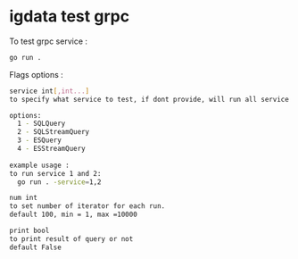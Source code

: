 # igdata test grpc

To test grpc service :
```bash
go run .
```

Flags options :

```bash
service int[,int...]
to specify what service to test, if dont provide, will run all service

options:
  1 - SQLQuery
  2 - SQLStreamQuery
  3 - ESQuery
  4 - ESStreamQuery
 
example usage :
to run service 1 and 2:
  go run . -service=1,2
```
```bash
num int
to set number of iterator for each run.
default 100, min = 1, max =10000
```
```bash
print bool
to print result of query or not
default False
```
